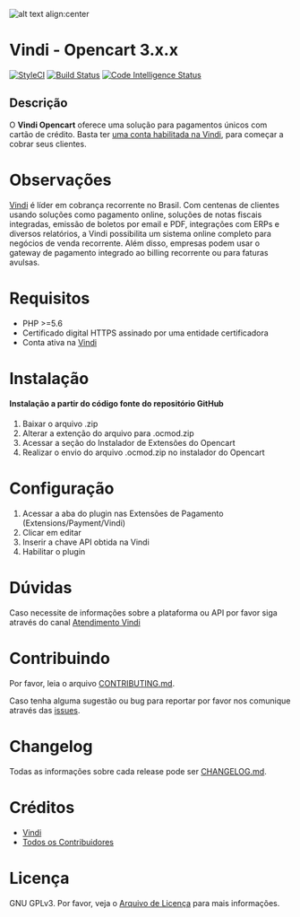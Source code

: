 ![alt text align:center](https://vindi-blog.s3.amazonaws.com/wp-content/uploads/2017/10/logo-vindi-1.png "Vindi")

# Vindi - Opencart 3.x.x

[![StyleCI](https://github.styleci.io/repos/139198671/shield?branch=master)](https://github.styleci.io/repos/139198671)
[![Build Status](https://scrutinizer-ci.com/g/vindi/vindi-opencart3/badges/build.png?b=master)](https://scrutinizer-ci.com/g/vindi/vindi-opencart3/build-status/master)
[![Code Intelligence Status](https://scrutinizer-ci.com/g/vindi/vindi-opencart3/badges/code-intelligence.svg?b=master)](https://scrutinizer-ci.com/code-intelligence)

## Descrição
O **Vindi Opencart** oferece uma solução para pagamentos únicos com cartão de crédito. Basta ter [uma conta habilitada na Vindi](https://app.vindi.com.br/prospects/new), para começar a cobrar seus clientes.

# Observações

 [Vindi](http://www.vindi.com.br/) é líder em cobrança recorrente no Brasil. Com centenas de clientes usando soluções como pagamento online, soluções de notas fiscais integradas, emissão de boletos por email e PDF, integrações com ERPs e diversos relatórios, a Vindi possibilita um sistema online completo para negócios de venda recorrente. Além disso, empresas podem usar o gateway de pagamento integrado ao billing recorrente ou para faturas avulsas.

# Requisitos
- PHP >=5.6
- Certificado digital HTTPS assinado por uma entidade certificadora
- Conta ativa na [Vindi](https://www.vindi.com.br "Vindi")

# Instalação

#### Instalação a partir do código fonte do repositório GitHub
1. Baixar o arquivo .zip
1. Alterar a extenção do arquivo para .ocmod.zip
1. Acessar a seção do Instalador de Extensões do Opencart
1. Realizar o envio do arquivo .ocmod.zip no instalador do Opencart

# Configuração
1. Acessar a aba do plugin nas Extensões de Pagamento (Extensions/Payment/Vindi)
1. Clicar em editar
1. Inserir a chave API obtida na Vindi
1. Habilitar o plugin

# Dúvidas
Caso necessite de informações sobre a plataforma ou API por favor siga através do canal [Atendimento Vindi](http://atendimento.vindi.com.br/hc/pt-br)

# Contribuindo
Por favor, leia o arquivo [CONTRIBUTING.md](CONTRIBUTING.md).


Caso tenha alguma sugestão ou bug para reportar por favor nos comunique através das [issues](./issues).

# Changelog
Todas as informações sobre cada release pode ser  [CHANGELOG.md](CHANGELOG.md).

# Créditos
- [Vindi](https://github.com/vindi)
- [Todos os Contribuidores](https://github.com/vindi/vindi-opencart3/graphs/contributors)

# Licença
GNU GPLv3. Por favor, veja o [Arquivo de Licença](LICENSE) para mais informações.
